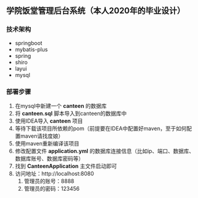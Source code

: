 ## 学院饭堂管理后台系统（本人2020年的毕业设计）
### 技术架构
- springboot
- mybatis-plus
- spring
- shiro
- layui
- mysql

### 部署步骤
1. 在mysql中新建一个 **canteen** 的数据库
2. 将 **canteen.sql** 脚本导入到canteen的数据库中
3. 使用IDEA导入 **canteen** 项目
4. 等待下载该项目所依赖的pom（前提要在IDEA中配置好maven，至于如何配置maven请找度娘）
5. 使用maven重新编译该项目
6. 修改配置文件 **application.yml** 的数据库连接信息（比如ip、端口、数据库、数据库账号、数据库密码等）
7. 找到 **CanteenApplication** 主文件启动即可
8. 访问地址：http://localhost:8080 
   1. 管理员的账号：8888
   2. 管理员的密码：123456